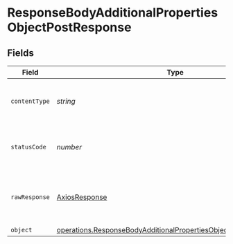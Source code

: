 # ResponseBodyAdditionalPropertiesObjectPostResponse


## Fields

| Field                                                                                                                                                  | Type                                                                                                                                                   | Required                                                                                                                                               | Description                                                                                                                                            |
| ------------------------------------------------------------------------------------------------------------------------------------------------------ | ------------------------------------------------------------------------------------------------------------------------------------------------------ | ------------------------------------------------------------------------------------------------------------------------------------------------------ | ------------------------------------------------------------------------------------------------------------------------------------------------------ |
| `contentType`                                                                                                                                          | *string*                                                                                                                                               | :heavy_check_mark:                                                                                                                                     | HTTP response content type for this operation                                                                                                          |
| `statusCode`                                                                                                                                           | *number*                                                                                                                                               | :heavy_check_mark:                                                                                                                                     | HTTP response status code for this operation                                                                                                           |
| `rawResponse`                                                                                                                                          | [AxiosResponse](https://axios-http.com/docs/res_schema)                                                                                                | :heavy_minus_sign:                                                                                                                                     | Raw HTTP response; suitable for custom response parsing                                                                                                |
| `object`                                                                                                                                               | [operations.ResponseBodyAdditionalPropertiesObjectPostResponseBody](../../models/operations/responsebodyadditionalpropertiesobjectpostresponsebody.md) | :heavy_minus_sign:                                                                                                                                     | OK                                                                                                                                                     |